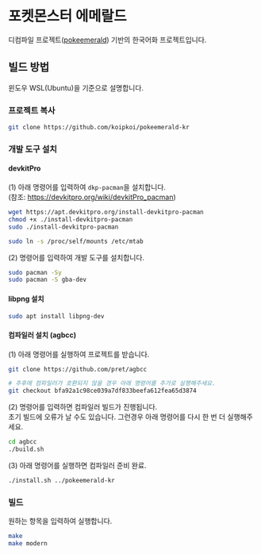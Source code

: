 # 포켓몬스터 에메랄드

디컴파일 프로젝트([pokeemerald](https://github.com/pret/pokeemerald)) 기반의 한국어화 프로젝트입니다.

## 빌드 방법

윈도우 WSL(Ubuntu)을 기준으로 설명합니다.

### 프로젝트 복사

```sh
git clone https://github.com/koipkoi/pokeemerald-kr
```

### 개발 도구 설치

#### devkitPro

(1) 아래 명령어를 입력하여 `dkp-pacman`을 설치합니다.  
(참조: https://devkitpro.org/wiki/devkitPro_pacman)

```sh
wget https://apt.devkitpro.org/install-devkitpro-pacman
chmod +x ./install-devkitpro-pacman
sudo ./install-devkitpro-pacman

sudo ln -s /proc/self/mounts /etc/mtab
```

(2) 명령어를 입력하여 개발 도구를 설치합니다.

```sh
sudo pacman -Sy
sudo pacman -S gba-dev
```

#### libpng 설치

```sh
sudo apt install libpng-dev
```

#### 컴파일러 설치 (agbcc)

(1) 아래 명령어를 실행하여 프로젝트를 받습니다.

```sh
git clone https://github.com/pret/agbcc

# 추후에 컴파일러가 호환되지 않을 경우 아래 명령어를 추가로 실행해주세요.
git checkout bfa92a1c98ce039a7df833beefa612fea65d3874
```

(2) 명령어를 입력하면 컴파일러 빌드가 진행됩니다.  
초기 빌드에 오류가 날 수도 있습니다. 그런경우 아래 명령어를 다시 한 번 더 실행해주세요.

```sh
cd agbcc
./build.sh
```

(3) 아래 명령어를 실행하면 컴파일러 준비 완료.

```sh
./install.sh ../pokeemerald-kr
```

### 빌드

원하는 항목을 입력하여 실행합니다.

```sh
make
make modern
```
